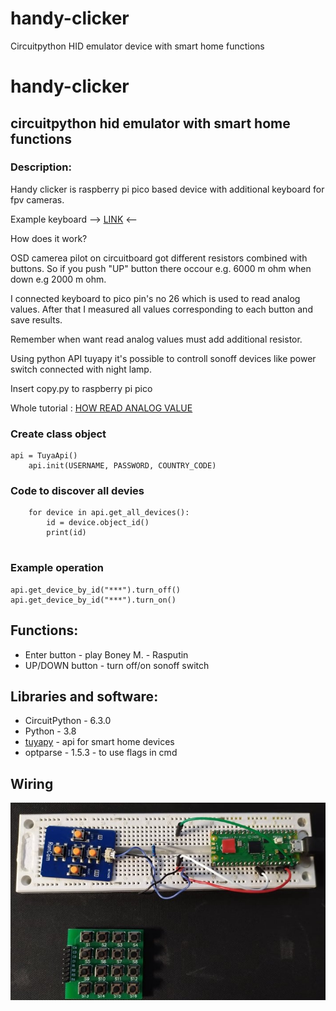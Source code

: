 # handy-clicker
Circuitpython HID emulator device with smart home functions
# handy-clicker

## circuitpython hid emulator with smart home functions

### Description:

Handy clicker is raspberry pi pico based device with additional keyboard for fpv cameras.

Example keyboard --> [LINK] <--

How does it work?

OSD camerea pilot on circuitboard got different resistors combined with buttons.
So if you push "UP" button there occour e.g. 6000 m ohm when down e.g 2000 m ohm.

I connected keyboard to pico pin's no 26 which is used to read analog values.
After that I measured all values corresponding to each button and save results.

Remember when want read analog values must add additional resistor.

Using python API tuyapy it's possible to controll sonoff devices like power switch connected with night lamp.

Insert copy.py to raspberry pi pico

Whole tutorial : [HOW READ ANALOG VALUE] 

### Create class object
```
api = TuyaApi()
    api.init(USERNAME, PASSWORD, COUNTRY_CODE)
```
### Code to discover all devies
```
    for device in api.get_all_devices():
        id = device.object_id()
        print(id)        
                
```

### Example operation
```
api.get_device_by_id("***").turn_off()
api.get_device_by_id("***").turn_on()
```



## Functions:
* Enter button - play Boney M. - Rasputin
* UP/DOWN button - turn off/on sonoff switch

## Libraries and software:
- CircuitPython - 6.3.0
- Python - 3.8
- [tuyapy] - api for smart home devices
- optparse - 1.5.3 - to use flags in cmd 


## Wiring
![Alt text](/handy-clicker/connection_photo.jpg?raw=true)




[LINK]: <https://www.amazon.com/RunCam-Key-Board-FPV-Camera/dp/B0874GPT4W>
[HOW READ ANALOG VALUE]: <https://learn.adafruit.com/getting-started-with-raspberry-pi-pico-circuitpython/potentiometer-and-pwm-led>
[tuyapy]: <https://pypi.org/project/tuyapy/>
